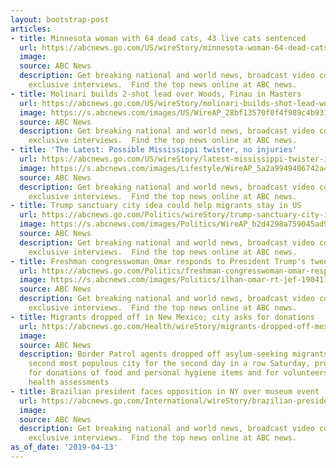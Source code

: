 ```yaml
---
layout: bootstrap-post
articles:
- title: Minnesota woman with 64 dead cats, 43 live cats sentenced
  url: https://abcnews.go.com/US/wireStory/minnesota-woman-64-dead-cats-43-live-cats-62384544
  image: 
  source: ABC News
  description: Get breaking national and world news, broadcast video coverage, and
    exclusive interviews.  Find the top news online at ABC news.
- title: Molinari builds 2-shot lead over Woods, Finau in Masters
  url: https://abcnews.go.com/US/wireStory/molinari-builds-shot-lead-woods-finau-masters-62384543
  image: https://s.abcnews.com/images/US/WireAP_28bf13570f0f4f989c4b9311411ab639_16x9_992.jpg
  source: ABC News
  description: Get breaking national and world news, broadcast video coverage, and
    exclusive interviews.  Find the top news online at ABC news.
- title: 'The Latest: Possible Mississippi twister, no injuries'
  url: https://abcnews.go.com/US/wireStory/latest-mississippi-twister-injuries-62384476
  image: https://s.abcnews.com/images/Lifestyle/WireAP_5a2a9949406742a48d84be9676cd61d0_16x9_992.jpg
  source: ABC News
  description: Get breaking national and world news, broadcast video coverage, and
    exclusive interviews.  Find the top news online at ABC news.
- title: Trump sanctuary city idea could help migrants stay in US
  url: https://abcnews.go.com/Politics/wireStory/trump-sanctuary-city-idea-immigrants-62381032
  image: https://s.abcnews.com/images/Politics/WireAP_b2d4298a759045ad91c281bf865003f7_16x9_992.jpg
  source: ABC News
  description: Get breaking national and world news, broadcast video coverage, and
    exclusive interviews.  Find the top news online at ABC news.
- title: Freshman congresswoman Omar responds to President Trump's tweet
  url: https://abcnews.go.com/Politics/freshman-congresswoman-omar-responds-president-trumps-tweet/story?id=62381091
  image: https://s.abcnews.com/images/Politics/ilhan-omar-rt-jef-190411_hpMain_16x9_992.jpg
  source: ABC News
  description: Get breaking national and world news, broadcast video coverage, and
    exclusive interviews.  Find the top news online at ABC news.
- title: Migrants dropped off in New Mexico; city asks for donations
  url: https://abcnews.go.com/Health/wireStory/migrants-dropped-off-mexico-city-asks-donations-62383626
  image: 
  source: ABC News
  description: Border Patrol agents dropped off asylum-seeking migrants in New Mexico's
    second most populous city for the second day in a row Saturday, prompting appeals
    for donations of food and personal hygiene items and for volunteers to provide
    health assessments
- title: Brazilian president faces opposition in NY over museum event
  url: https://abcnews.go.com/International/wireStory/brazilian-president-faces-opposition-ny-museum-event-62383584
  image: 
  source: ABC News
  description: Get breaking national and world news, broadcast video coverage, and
    exclusive interviews.  Find the top news online at ABC news.
as_of_date: '2019-04-13'
---
```


